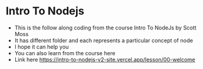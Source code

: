 # Intro To Nodejs
- This is the follow along coding from the course Intro To NodeJs by Scott Moss
- It has different folder and each represents a particular concept of node
- I hope it can help you
- You can also learn from the course here
- Link here https://intro-to-nodejs-v2-site.vercel.app/lesson/00-welcome